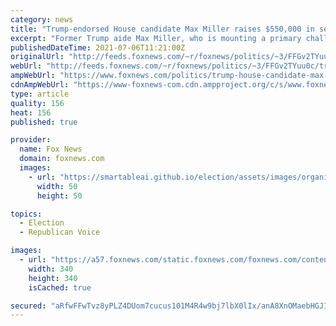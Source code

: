 ```yaml
---
category: news
title: "Trump-endorsed House candidate Max Miller raises $550,000 in second quarter between campaign and victory fund"
excerpt: "Former Trump aide Max Miller, who is mounting a primary challenge to Rep. Anthony Gonzalez, raised more than $550,000 in the second quarter of 2021, his campaign told Fox News."
publishedDateTime: 2021-07-06T11:21:00Z
originalUrl: "http://feeds.foxnews.com/~r/foxnews/politics/~3/FFGv2TYuu0c/trump-house-candidate-max-miller-raises-550000"
webUrl: "http://feeds.foxnews.com/~r/foxnews/politics/~3/FFGv2TYuu0c/trump-house-candidate-max-miller-raises-550000"
ampWebUrl: "https://www.foxnews.com/politics/trump-house-candidate-max-miller-raises-550000.amp"
cdnAmpWebUrl: "https://www-foxnews-com.cdn.ampproject.org/c/s/www.foxnews.com/politics/trump-house-candidate-max-miller-raises-550000.amp"
type: article
quality: 156
heat: 156
published: true

provider:
  name: Fox News
  domain: foxnews.com
  images:
    - url: "https://smartableai.github.io/election/assets/images/organizations/foxnews.com-50x50.jpg"
      width: 50
      height: 50

topics:
  - Election
  - Republican Voice

images:
  - url: "https://a57.foxnews.com/static.foxnews.com/foxnews.com/content/uploads/2020/01/340/340/Screen-Shot-2020-01-15-at-11.36.03-AM.png?ve=1&tl=1"
    width: 340
    height: 340
    isCached: true

secured: "aRfwFFwTvz8yPLZ4DUom7cucus101M4R4w9bj7lbX0lIx/anA8XnOMaebHGJIbCt/5TI33nSb4KVuknZy3lDbkXAqffcI9+1Sna3RQ9x38AtqfzbWKlaghLbHlua/75d9xigVRk3k4AhHRkexxJMbsLFjBQ2kwWQ1oODjsu3Hms5ftIIz5CkrS3ESVtdPP7/zMqXw9ANuyVWyeCnUsCQNYEVj+4tu4qrFdU2swWs6IZIheuqdqk8sstQ3doZxE71ZOvc+mFXuKNWEY2+5qOs+xfu56CUb3Pylcs4HLdgzqd5EQ5HR1JB7S+/k/hEltyL1u57T/2D+ulBgbDEMwRTSVDHVEATl3klEUERubwketM=;DYolWYgKAsXIBkRKvugpTA=="
---
```


